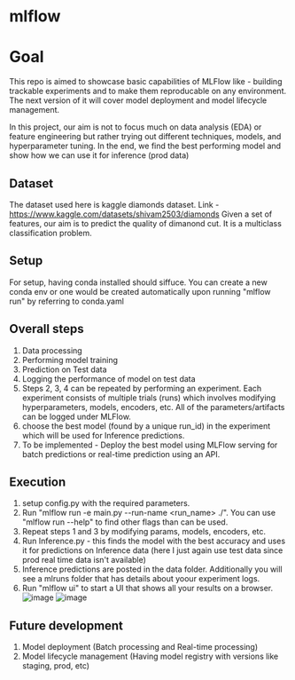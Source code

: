 # mlflow

# Goal
This repo is aimed to showcase basic capabilities of MLFlow like - building trackable experiments and to make them reproducable on any environment. The next version of it will cover model deployment and model lifecycle management. 

In this project, our aim is not to focus much on data analysis (EDA) or feature engineering but rather trying out different techniques, models, and hyperparameter tuning. In the end, we find the best performing model and show how we can use it for inference (prod data)

## Dataset
The dataset used here is kaggle diamonds dataset. Link - https://www.kaggle.com/datasets/shivam2503/diamonds
Given a set of features, our aim is to predict the quality of dimanond cut. It is a multiclass classification problem.

## Setup
For setup, having conda installed should siffuce. You can create a new conda env or one would be created automatically upon running "mlflow run" by referring to conda.yaml

## Overall steps

1. Data processing 
2. Performing model training 
3. Prediction on Test data
4. Logging the performance of model on test data
5. Steps 2, 3, 4 can be repeated by performing an experiment. Each experiment consists of multiple trials (runs) which involves modifying hyperparameters, models, encoders, etc. All of the parameters/artifacts can be logged under MLFlow. 
6. choose the best model (found by a unique run_id) in the experiment which will be used for Inference predictions.
7. To be implemented - Deploy the best model using MLFlow serving for batch predictions or real-time prediction using an API.

## Execution

1. setup config.py with the required parameters. 
2. Run "mlflow run -e main.py --run-name <run_name> ./". You can use "mlflow run --help" to find other flags than can be used. 
3. Repeat steps 1 and 3 by modifying params, models, encoders, etc. 
4. Run Inference.py - this finds the model with the best accuracy and uses it for predictions on Inference data (here I just again use test data since prod real time data isn't available)
5. Inference predictions are posted in the data folder. Additionally you will see a mlruns folder that has details about yoour experiment logs. 
6. Run "mlflow ui" to start a UI that shows all your results on a browser. 
![image](https://user-images.githubusercontent.com/24752688/218344345-e293c368-6615-4ae5-913b-6862f23f4929.png)
![image](https://user-images.githubusercontent.com/24752688/218344426-4fd827c6-bd26-446b-9a5e-7f3bf74f7d9a.png)


## Future development

1. Model deployment (Batch processing and Real-time processing)
2. Model lifecycle management (Having model registry with versions like staging, prod, etc)
